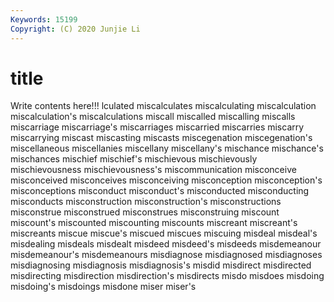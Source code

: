 ```yaml
---
Keywords: 15199
Copyright: (C) 2020 Junjie Li
---
```


# title

Write contents here!!!
lculated 
miscalculates 
miscalculating 
miscalculation
miscalculation's 
miscalculations 
miscall 
miscalled 
miscalling 
miscalls 
miscarriage 
miscarriage's 
miscarriages 
miscarried
miscarries 
miscarry 
miscarrying 
miscast 
miscasting 
miscasts 
miscegenation 
miscegenation's 
miscellaneous 
miscellanies
miscellany 
miscellany's 
mischance 
mischance's 
mischances 
mischief 
mischief's 
mischievous 
mischievously 
mischievousness
mischievousness's 
miscommunication 
misconceive 
misconceived 
misconceives 
misconceiving 
misconception 
misconception's 
misconceptions 
misconduct
misconduct's 
misconducted 
misconducting 
misconducts 
misconstruction 
misconstruction's 
misconstructions 
misconstrue 
misconstrued 
misconstrues
misconstruing 
miscount 
miscount's 
miscounted 
miscounting 
miscounts 
miscreant 
miscreant's 
miscreants 
miscue
miscue's 
miscued 
miscues 
miscuing 
misdeal 
misdeal's 
misdealing 
misdeals 
misdealt 
misdeed
misdeed's 
misdeeds 
misdemeanour 
misdemeanour's 
misdemeanours 
misdiagnose 
misdiagnosed 
misdiagnoses 
misdiagnosing 
misdiagnosis
misdiagnosis's 
misdid 
misdirect 
misdirected 
misdirecting 
misdirection 
misdirection's 
misdirects 
misdo 
misdoes
misdoing 
misdoing's 
misdoings 
misdone 
miser 
miser's 
